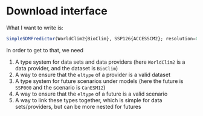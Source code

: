 # Download interface

What I want to write is:

~~~julia
SimpleSDMPredictor(WorldClim2{BioClim}, SSP126{ACCESSCM2}; resolution=0.5, year=Year(2050))
~~~

In order to get to that, we need

1. A type system for data sets and data providers (here `WorldClim2` is a data provider, and the dataset is `BioClim`)
2. A way to ensure that the `eltype` of a provider is a valid dataset
3. A type system for future scenarios under models (here the future is `SSP000` and the scenario is `CanESM12`)
4. A way to ensure that the `eltype` of a future is a valid scenario
5. A way to link these types together, which is simple for data sets/providers, but can be more nested for futures
